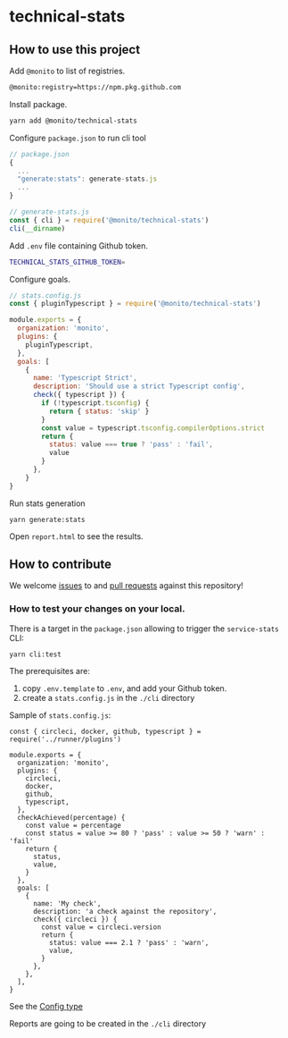 # technical-stats

## How to use this project

Add `@monito` to list of registries.

```txt
@monito:registry=https://npm.pkg.github.com
```

Install package.

```sh
yarn add @monito/technical-stats
```

Configure `package.json` to run cli tool

```js
// package.json
{
  ...
  "generate:stats": generate-stats.js
  ...
}

// generate-stats.js
const { cli } = require('@monito/technical-stats')
cli(__dirname)
```

Add `.env` file containing Github token.

```sh
TECHNICAL_STATS_GITHUB_TOKEN=
```

Configure goals.

```js
// stats.config.js
const { pluginTypescript } = require('@monito/technical-stats')

module.exports = {
  organization: 'monito',
  plugins: {
    pluginTypescript,
  },
  goals: [
    {
      name: 'Typescript Strict',
      description: 'Should use a strict Typescript config',
      check({ typescript }) {
        if (!typescript.tsconfig) {
          return { status: 'skip' }
        }
        const value = typescript.tsconfig.compilerOptions.strict
        return {
          status: value === true ? 'pass' : 'fail',
          value
        }
      },
    }
}

```

Run stats generation

```
yarn generate:stats
```

Open `report.html` to see the results.

## How to contribute

We welcome [issues](https://github.com/monito/technical-stats/issues) to and [pull requests](https://github.com/monito/technical-stats/pulls) against this repository!

### How to test your changes on your local.

There is a target in the `package.json` allowing to trigger the `service-stats` CLI:

```
yarn cli:test
```

The prerequisites are:

1. copy `.env.template` to `.env`, and add your Github token.
2. create a `stats.config.js` in the `./cli` directory

Sample of `stats.config.js`:

```
const { circleci, docker, github, typescript } = require('../runner/plugins')

module.exports = {
  organization: 'monito',
  plugins: {
    circleci,
    docker,
    github,
    typescript,
  },
  checkAchieved(percentage) {
    const value = percentage
    const status = value >= 80 ? 'pass' : value >= 50 ? 'warn' : 'fail'
    return {
      status,
      value,
    }
  },
  goals: [
    {
      name: 'My check',
      description: 'a check against the repository',
      check({ circleci }) {
        const value = circleci.version
        return {
          status: value === 2.1 ? 'pass' : 'warn',
          value,
        }
      },
    },
  ],
}
```

See the [Config type](https://github.com/monito/technical-stats/blob/e7b3fafc3f06aad62f537c646ec2bd8aaf1b21c4/runner/types.ts#L25)

Reports are going to be created in the `./cli` directory
